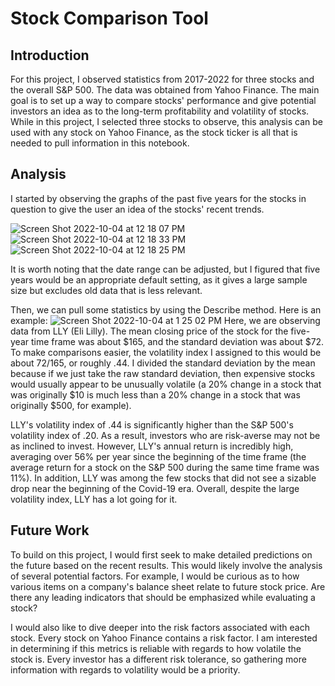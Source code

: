 # Stock Comparison Tool

## Introduction
For this project, I observed statistics from 2017-2022 for three stocks and the overall S&P 500. The data was obtained from Yahoo Finance. The main goal is to set up a way to compare stocks' performance and give potential investors an idea as to the long-term profitability and volatility of stocks. While in this project, I selected three stocks to observe, this analysis can be used with any stock on Yahoo Finance, as the stock ticker is all that is needed to pull information in this notebook.


## Analysis
I started by observing the graphs of the past five years for the stocks in question to give the user an idea of the stocks' recent trends.

![Screen Shot 2022-10-04 at 12 18 07 PM](https://user-images.githubusercontent.com/29186496/193872242-30dc1c14-2ade-40f3-9eeb-639f7fb7ac7d.png)
![Screen Shot 2022-10-04 at 12 18 33 PM](https://user-images.githubusercontent.com/29186496/193872255-8566cd31-9c98-49f2-9d39-6183503c0054.png)
![Screen Shot 2022-10-04 at 12 18 25 PM](https://user-images.githubusercontent.com/29186496/193872267-142b4d46-fff4-4739-8515-6a5ee11ce512.png)

It is worth noting that the date range can be adjusted, but I figured that five years would be an appropriate default setting, as it gives a large sample size but excludes old data that is less relevant.

Then, we can pull some statistics by using the Describe method. Here is an example:
![Screen Shot 2022-10-04 at 1 25 02 PM](https://user-images.githubusercontent.com/29186496/193885775-d2e61609-872e-45a5-bac9-68da0d4af918.png)
Here, we are observing data from LLY (Eli Lilly). The mean closing price of the stock for the five-year time frame was about $165, and the standard deviation was about $72. To make comparisons easier, the volatility index I assigned to this would be about 72/165, or roughly .44. I divided the standard deviation by the mean because if we just take the raw standard deviation, then expensive stocks would usually appear to be unusually volatile (a 20% change in a stock that was originally $10 is much less than a 20% change in a stock that was originally $500, for example).

LLY's volatility index of .44 is significantly higher than the S&P 500's volatility index of .20. As a result, investors who are risk-averse may not be as inclined to invest. However, LLY's annual return is incredibly high, averaging over 56% per year since the beginning of the time frame (the average return for a stock on the S&P 500 during the same time frame was 11%). In addition, LLY was among the few stocks that did not see a sizable drop near the beginning of the Covid-19 era. Overall, despite the large volatility index, LLY has a lot going for it.


## Future Work
To build on this project, I would first seek to make detailed predictions on the future based on the recent results. This would likely involve the analysis of several potential factors. For example, I would be curious as to how various items on a company's balance sheet relate to future stock price. Are there any leading indicators that should be emphasized while evaluating a stock?

I would also like to dive deeper into the risk factors associated with each stock. Every stock on Yahoo Finance contains a risk factor. I am interested in determining if this metrics is reliable with regards to how volatile the stock is. Every investor has a different risk tolerance, so gathering more information with regards to volatility would be a priority.
